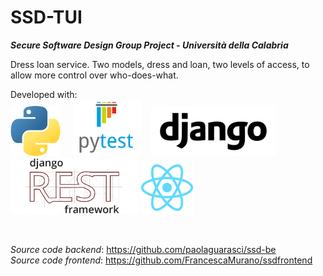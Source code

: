 # SSD-TUI
***Secure Software Design Group Project - Università della Calabria***

Dress loan service. Two models, dress and loan, two levels of access, to allow more control over who-does-what.

Developed with: <br>
<img src="https://github.com/giadagabriele/SSD-TUI/blob/main/README/python.png" height="80px"/> &nbsp;&nbsp;&nbsp; <img src="https://github.com/giadagabriele/SSD-TUI/blob/main/README/pytest.png" height="90px"/> &nbsp;&nbsp; <img src="https://github.com/giadagabriele/SSD-TUI/blob/main/README/django.png" height="80px"/> <img src="https://github.com/giadagabriele/SSD-TUI/blob/main/README/django-rest.png" height="90px"/> <img src="https://github.com/giadagabriele/SSD-TUI/blob/main/README/react.png" height="85px"/> 

<br>

*Source code backend*: https://github.com/paolaguarasci/ssd-be  <br>
*Source code frontend*: https://github.com/FrancescaMurano/ssdfrontend
